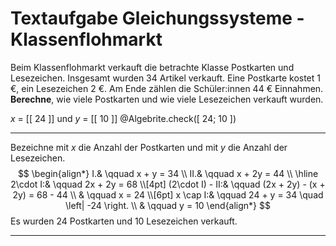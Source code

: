 <!--
version:  0.0.1
language: de


@style
main > *:not(:last-child) {
  margin-bottom: 3rem;
}

input {
    text-align: center;
}

.flex-container {
    display: flex;
    flex-wrap: wrap;
    align-items: stretch;
    gap: 20px;
}

.flex-child {
    flex: 1;
    min-width: 350px;
    margin-right: 20px;
}

@media (max-width: 400px) {
    .flex-child {
        flex: 100%;
        margin-right: 0;
    }
}
@end

formula: \carry   \textcolor{red}{\scriptsize #1}
formula: \digit   \rlap{\carry{#1}}\phantom{#2}#2
formula: \permil  \text{‰}

import: https://raw.githubusercontent.com/LiaTemplates/Tikz-Jax/main/README.md

script: https://cdn.jsdelivr.net/gh/LiaTemplates/Tikz-Jax@main/dist/index.js

import: https://raw.githubusercontent.com/liaTemplates/algebrite/master/README.md




tags: Gleichungssysteme, Sachaufgabe, leicht, niedrig, Berechnen

comment: Löse eine Sachaufgabe zu Einnahmen auf einem Klassenflohmarkt mittels der Gleichungssysteme.

author: Martin Lommatzsch

-->




# Textaufgabe Gleichungssysteme - Klassenflohmarkt


Beim Klassenflohmarkt verkauft die betrachte Klasse Postkarten und Lesezeichen. Insgesamt wurden 34 Artikel verkauft. Eine Postkarte kostet 1 €, ein Lesezeichen 2 €. Am Ende zählen die Schüler:innen 44 € Einnahmen. **Berechne**, wie viele Postkarten und wie viele Lesezeichen verkauft wurden.


<!-- data-solution-button="5"-->
$x$ = [[  24  ]] und $y$ = [[  10  ]]
@Algebrite.check([ 24; 10 ])
************
Bezeichne mit $x$ die Anzahl der Postkarten und mit $y$ die Anzahl der Lesezeichen.
$$
\begin{align*}
I.& \qquad x + y = 34 \\
II.& \qquad x + 2y = 44 \\ \hline
2\cdot I:& \qquad 2x + 2y = 68 \\[4pt]
(2\cdot I) - II:& \qquad (2x + 2y) - (x + 2y) = 68 - 44 \\
& \qquad x = 24 \\[6pt]
x \cap I:& \qquad 24 + y = 34 \quad \left| -24 \right. \\
& \qquad y = 10
\end{align*}
$$
Es wurden 24 Postkarten und 10 Lesezeichen verkauft.
************




